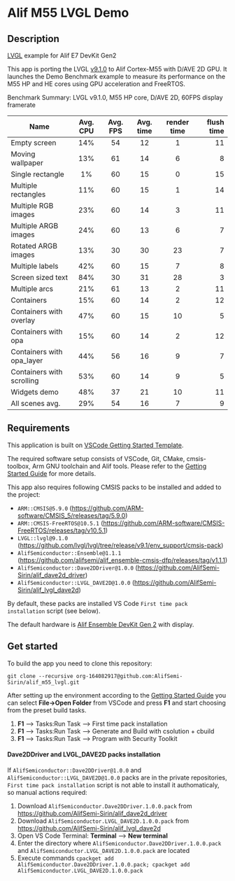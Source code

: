 # Alif M55 LVGL Demo

## Description
[LVGL](https://github.com/lvgl/lvgl) example for Alif E7 DevKit Gen2

This app is porting the LVGL [v9.1.0](https://github.com/lvgl/lvgl/releases/tag/v9.1.0) to Alif Cortex-M55 with D/AVE 2D GPU.
It launches the Demo Benchmark example to measure its performance on the M55 HP and HE cores using GPU acceleration and FreeRTOS.

Benchmark Summary: LVGL v9.1.0, M55 HP core, D/AVE 2D, 60FPS display framerate

| Name                      | Avg. CPU | Avg. FPS | Avg. time | render time | flush time |
| ------------------------- |:--------:|:--------:|:---------:|:-----------:| ----------:|
| Empty screen              | 14%      | 54       | 12        | 1           | 11         |
| Moving wallpaper          | 13%      | 61       | 14        | 6           | 8          |
| Single rectangle          | 1%       | 60       | 15        | 0           | 15         |
| Multiple rectangles       | 11%      | 60       | 15        | 1           | 14         |
| Multiple RGB images       | 23%      | 60       | 14        | 3           | 11         |
| Multiple ARGB images      | 24%      | 60       | 13        | 6           | 7          |
| Rotated ARGB images       | 13%      | 30       | 30        | 23          | 7          |
| Multiple labels           | 42%      | 60       | 15        | 7           | 8          |
| Screen sized text         | 84%      | 30       | 31        | 28          | 3          |
| Multiple arcs             | 21%      | 61       | 13        | 2           | 11         |
| Containers                | 15%      | 60       | 14        | 2           | 12         |
| Containers with overlay   | 47%      | 60       | 15        | 10          | 5          |
| Containers with opa       | 15%      | 60       | 14        | 2           | 12         |
| Containers with opa_layer | 44%      | 56       | 16        | 9           | 7          |
| Containers with scrolling | 53%      | 60       | 14        | 9           | 5          |
| Widgets demo              | 48%      | 37       | 21        | 10          | 11         |
| All scenes avg.           | 29%      | 54       | 16        | 7           | 9          |

## Requirements
This application is built on [VSCode Getting Started Template](https://github.com/alifsemi/alif_vscode-template).

The required software setup consists of VSCode, Git, CMake, cmsis-toolbox, Arm GNU toolchain and Alif tools.
Please refer to the [Getting Started Guide](https://alifsemi.com/download/AUGD0012) for more details.

This app also requires following CMSIS packs to be installed and added to the project:
  * `ARM::CMSIS@5.9.0` (https://github.com/ARM-software/CMSIS_5/releases/tag/5.9.0)
  * `ARM::CMSIS-FreeRTOS@10.5.1` (https://github.com/ARM-software/CMSIS-FreeRTOS/releases/tag/v10.5.1)
  * `LVGL::lvgl@9.1.0` (https://github.com/lvgl/lvgl/tree/release/v9.1/env_support/cmsis-pack)
  * `AlifSemiconductor::Ensemble@1.1.1` (https://github.com/alifsemi/alif_ensemble-cmsis-dfp/releases/tag/v1.1.1)
  * `AlifSemiconductor::Dave2DDriver@1.0.0` (https://github.com/AlifSemi-Sirin/alif_dave2d_driver)
  * `AlifSemiconductor::LVGL_DAVE2D@1.0.0` (https://github.com/AlifSemi-Sirin/alif_lvgl_dave2d)

By default, these packs are installed VS Code `First time pack installation` script (see below).

The default hardware is [Alif Ensemble DevKit Gen 2](https://alifsemi.com/support/kits/ensemble-devkit-gen2/) with display.

## Get started
To build the app you need to clone this repository:
```
git clone --recursive org-164082917@github.com:AlifSemi-Sirin/alif_m55_lvgl.git
```

After setting up the environment according to the [Getting Started Guide](https://alifsemi.com/download/AUGD0012) you can select **File->Open Folder** from VSCode and press **F1** and start choosing from the preset build tasks.

1. **F1** --> Tasks:Run Task --> First time pack installation
2. **F1** --> Tasks:Run Task --> Generate and Build with csolution + cbuild
3. **F1** --> Tasks:Run Task --> Program with Security Toolkit

#### Dave2DDriver and LVGL_DAVE2D packs installation
If `AlifSemiconductor::Dave2DDriver@1.0.0` and `AlifSemiconductor::LVGL_DAVE2D@1.0.0` packs are in the private repositories, `First time pack installation` script is not able to install it authomaticaly, so manual actions required:
1. Download `AlifSemiconductor.Dave2DDriver.1.0.0.pack` from https://github.com/AlifSemi-Sirin/alif_dave2d_driver
2. Download `AlifSemiconductor.LVGL_DAVE2D.1.0.0.pack` from https://github.com/AlifSemi-Sirin/alif_lvgl_dave2d
3. Open VS Code Terminal: **Terminal** --> **New terminal**
4. Enter the directory where `AlifSemiconductor.Dave2DDriver.1.0.0.pack` and `AlifSemiconductor.LVGL_DAVE2D.1.0.0.pack` are located
5. Execute commands `cpackget add AlifSemiconductor.Dave2DDriver.1.0.0.pack; cpackget add AlifSemiconductor.LVGL_DAVE2D.1.0.0.pack`
